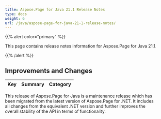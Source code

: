 ```yaml
---
title: Aspose.Page for Java 21.1 Release Notes
type: docs
weight: 6
url: /java/aspose-page-for-java-21-1-release-notes/
---
```


{{% alert color="primary" %}}

This page contains release notes information for Aspose.Page for Java 21.1.

{{% /alert %}}
## **Improvements and Changes**

|**Key**|**Summary**|**Category**|
| :- | :- | :- |

This release of Aspose.Page for Java is a maintenance release which has been migrated from the latest version of Aspose.Page for .NET. It includes all changes from the equivalent .NET version and further improves the overall stability of the API in terms of functionality.

